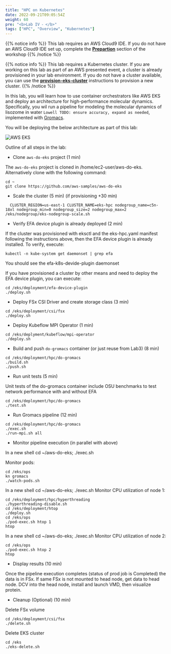 ```yaml
---
title: "HPC on Kubernetes"
date: 2022-09-21T09:05:54Z
weight: 60
pre: "<b>Lab IV ⁃ </b>"
tags: ["HPC", "Overview", "Kubernetes"]
---
```


<!--
**HPC jobs on Kubernetes**
-->

{{% notice info %}}
This lab requires an AWS Cloud9 IDE. If you do not have an AWS Cloud9 IDE set up, complete the **[Prepartion](/02-aws-getting-started.html)** section of the workshop
{{% /notice %}}

{{% notice info %}}
This lab requires a Kubernetes cluster. If you are working on this lab as part of an AWS presented event, a cluster is already provisioned in your lab environment. If you do not have a cluster available, you can use the **[provision-eks-cluster](06-provision-eks-cluster)** instructions to provision a new cluster.
{{% /notice %}}


In this lab, you will learn how to use container orchestrators like AWS EKS and deploy an architecture for high-performance molecular dynamics. Specifically, you wil run a pipeline for modeling the molecular dynamics of lisozome in water ```Lowell TODO: ensure accuracy, expand as needed```, implemented with [Gromacs](https://www.gromacs.org/). 

You will be deploying the below architecture as part of this lab:

![AWS EKS](/images/aws-eks/lab4-intro-arch.png)

Outline of all steps in the lab:

- Clone `aws-do-eks` project (1 min)

The `aws-do-eks` project is cloned in /home/ec2-user/aws-do-eks. Alternatively clone with the following command:
```
cd ~
git clone https://github.com/aws-samples/aws-do-eks
```

- Scale the cluster (5 min) (if provisioning +30 min)

```
  CLUSTER_REGION=us-east-1 CLUSTER_NAME=eks-hpc nodegroup_name=c5n-18xl nodegroup_min=0 nodegroup_size=2 nodegroup_max=2 /eks/nodegroup/eks-nodegroup-scale.sh
```

- Verify EFA device plugin is already deployed (2 min)

If the cluster was provisioned with eksctl and the eks-hpc.yaml manifest following the instructions above, then the EFA device plugin is already installed. To verify, execute:

```
kubectl -n kube-system get daemonset | grep efa
```
You should see the efa-k8s-devide-plugin daemonset 

If you have provisioned a cluster by other means and need to deploy the EFA device plugin, you can execute:
```
cd /eks/deployment/efa-device-plugin
./deploy.sh
```

- Deploy FSx CSI Driver and create storage class (3 min)

```
cd /eks/deployment/csi/fsx
./deploy.sh
```

- Deploy Kubeflow MPI Operator (1 min)
```
cd /eks/deplyment/kubeflow/mpi-operator
./deploy.sh
```

- Build and push `do-gromacs` container (or just reuse from Lab3) (8 min)

```
cd /eks/deployment/hpc/do-gromacs
./build.sh
./push.sh
``` 

- Run unit tests (5 min)

Unit tests of the do-gromacs container include OSU benchmarks to test network performance with and without EFA
```
cd /eks/deployment/hpc/do-gromacs
./test.sh
```

- Run Gromacs pipeline (12 min)

```
cd /eks/deployment/hpc/do-gromacs
./exec.sh
./run-mpi.sh all
```

- Monitor pipeline execution (in parallel with above)

In a new shell cd ~/aws-do-eks; ./exec.sh

Monitor pods:
```
cd /eks/ops
kn gromacs
./watch-pods.sh
```

In a new shell cd ~/aws-do-eks; ./exec.sh
Monitor CPU utilization of node 1:
```
cd /eks/deployment/hpc/hyperthreading
./hyperthreading-disable.sh
cd /eks/deployment/htop
./deploy.sh
cd /eks/ops
./pod-exec.sh htop 1
htop
```

In a new shell cd ~/aws-do-eks; ./exec.sh
Monitor CPU utilization of node 2:
```
cd /eks/ops
./pod-exec.sh htop 2
htop
```

- Display results (10 min)

Once the pipeline execution completes (status of prod job is Completed) the data is in FSx. 
If same FSx is not mounted to head node, get data to head node.
DCV into the head node, install and launch VMD, then visualize protein.

- Cleanup (Optional) (10 min)

Delete FSx volume
```
cd /eks/deployment/csi/fsx
./delete.sh
```

Delete EKS cluster
```
cd /eks
./eks-delete.sh
```

